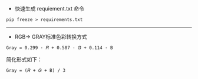 - 快速生成 requiement.txt 命令
``` pip
pip freeze > requirements.txt
```
---
- RGB-> GRAY标准色彩转换方式
```
Gray = 0.299 · 𝑅 + 0.587 · 𝐺 + 0.114 · B
```
简化形式如下：
```
Gray = (𝑅 + 𝐺 + B) / 3
```